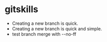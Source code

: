 # gitskills
- Creating a new branch is quick.
- Creating a new branch is quick and simple.
- test branch merge with --no-ff
